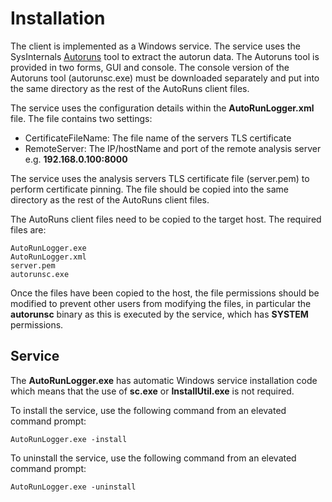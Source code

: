 # Installation

The client is implemented as a Windows service. The service uses the SysInternals [Autoruns](https://technet.microsoft.com/en-gb/sysinternals/bb963902.aspx) tool to extract the autorun data. The Autoruns tool is provided in two forms, GUI and console.
The console version of the Autoruns tool (autorunsc.exe) must be downloaded separately and put into the same directory as the rest of the AutoRuns client files.

The service uses the configuration details within the **AutoRunLogger.xml** file. The file contains two settings:

- CertificateFileName: The file name of the servers TLS certificate
- RemoteServer: The IP/hostName and port of the remote analysis server e.g. **192.168.0.100:8000**

The service uses the analysis servers TLS certificate file (server.pem) to perform certificate pinning. The file should be copied into the same directory as the rest of the AutoRuns client files.

The AutoRuns client files need to be copied to the target host. The required files are:

```
AutoRunLogger.exe
AutoRunLogger.xml
server.pem
autorunsc.exe
```
Once the files have been copied to the host, the file permissions should be modified to prevent other users from modifying the files, in particular the **autorunsc** binary as this is executed by the service, which has **SYSTEM** permissions.

## Service

The **AutoRunLogger.exe** has automatic Windows service installation code which means that the use of **sc.exe** or **InstallUtil.exe** is not required.

To install the service, use the following command from an elevated command prompt:
```
AutoRunLogger.exe -install
```

To uninstall the service, use the following command from an elevated command prompt:
```
AutoRunLogger.exe -uninstall
```
